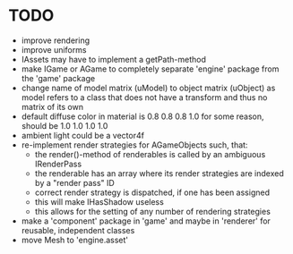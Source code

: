 # TODO

- improve rendering
- improve uniforms
- IAssets may have to implement a getPath-method
- make IGame or AGame to completely separate 'engine' package from the 'game' package
- change name of model matrix (uModel) to object matrix (uObject) as model refers to a class that does not have a transform and thus no matrix of its own
- default diffuse color in material is 0.8 0.8 0.8 1.0 for some reason, should be 1.0 1.0 1.0 1.0
- ambient light could be a vector4f
- re-implement render strategies for AGameObjects such, that:
	- the render()-method of renderables is called by an ambiguous IRenderPass
	- the renderable has an array where its render strategies are indexed by a "render pass" ID
	- correct render strategy is dispatched, if one has been assigned
	- this will make IHasShadow useless
	- this allows for the setting of any number of rendering strategies
- make a 'component' package in 'game' and maybe in 'renderer' for reusable, independent classes
- move Mesh to 'engine.asset'
